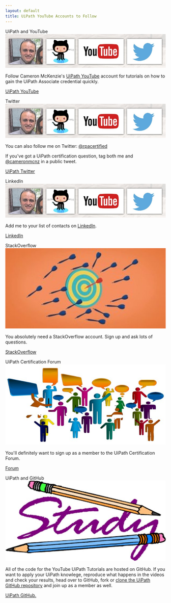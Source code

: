 ```yaml
---
layout: default
title: UiPath YouTube Accounts to Follow
---
```

<div class="row">
  <div class=" col-6 col-xs-6 col-sm-6 col-md-4 col-lg-4 col-xl-4 mb-2  d-flex align-items-stretch">
    <div class="card" >
      <div class="card-header">UiPath and YouTube <a id="youtube"></a></div>
      <img src="/assets/serge-social2.jpg" class="card-img-top" alt="uipath certification">
      <div class="card-body d-flex flex-column">
        <p class="card-text">Follow Cameron McKenzie's <a href="https://www.youtube.com/playlist?list=PL_RrEj88onS-QrvtnW0EQ3i7qJUbKTdJ8">UiPath YouTube</a> account for tutorials on how to gain the UiPath Associate credential quickly.</p>
        <p class="text-center mt-auto"><a href="https://www.youtube.com/user/potemcam" class="text-center  btn btn-outline-primary btn-sm">UiPath YouTube</a></p>
      </div>
    </div>
  </div>
  <div class=" col-6 col-xs-6 col-sm-6 col-md-4 col-lg-4 col-xl-4 mb-2  d-flex align-items-stretch">
    <div class="card" >
      <div class="card-header">Twitter <a id="twitter"></a></div>
      <img src="/assets/serge-social2.jpg" class="card-img-top" alt="uipath certification">
      <div class="card-body d-flex flex-column">
        <p class="card-text">You can also follow me on Twitter: <a href="http://www.twitter.com/rpacertified">@rpacertified</a></p>
        <p class="card-text">If you've got a UiPath certification question, tag both me and <a href="http://www.twitter.com/cameronmcnz">@cameronmcnz</a> in a public tweet.</p>
        <p class="text-center mt-auto"><a href="http://www.twitter.com/cameronmcnz" class="text-center  btn btn-outline-primary btn-sm">UiPath Twitter</a></p>

</div>
    </div>
  </div>
  <div class=" col-6 col-xs-6 col-sm-6 col-md-4 col-lg-4 col-xl-4 mb-2  d-flex align-items-stretch">
    <div class="card" >
      <div class="card-header">LinkedIn<a id="linkedin"></a></div>
      <img src="/assets/serge-social2.jpg" class="card-img-top" alt="uipath certification">
      <div class="card-body d-flex flex-column">
        <p class="card-text">Add me to your list of contacts on <a href="https://www.linkedin.com/in/sergio-salerno-6455b831/">LinkedIn</a>.</p>
        <p class="text-center mt-auto"><a href="https://www.linkedin.com/in/cameronwmckenzie/" class="text-center btn btn-outline-primary btn-sm">LinkedIn</a></p>
      </div>
    </div>
  </div>
  
  <div class=" col-6 col-xs-6 col-sm-6 col-md-4 col-lg-4 col-xl-4 mb-2  d-flex align-items-stretch">
    <div class="card" >
      <div class="card-header">StackOverflow <a id="stackoverflow"></a></div>
      <img src="/assets/practice.jpg" class="card-img-top" alt="uipath certification">
      <div class="card-body d-flex flex-column">
        <p class="card-text">You absolutely need a StackOverflow account. Sign up and ask lots of questions.</p>
        <p class="text-center mt-auto"><a href="https://stackoverflow.com/users/14185173/sergio-salerno" class="text-center btn btn-outline-primary btn-sm">StackOverflow</a></p>
      </div>
    </div>
  </div>
  
  
  <div class=" col-6 col-xs-6 col-sm-6 col-md-4 col-lg-4 col-xl-4 mb-2  d-flex align-items-stretch">
    <div class="card" >
      <div class="card-header">UiPath Certification Forum<a id="cert-forum-uipath"></a></div>
      <img src="/assets/forum.jpg" class="card-img-top" alt="uipath certification">
      <div class="card-body d-flex flex-column">
        <p class="card-text">You'll definitely want to sign up as a member to the UiPath Certification Forum.</p>
        <p class="text-center mt-auto"><a href="https://forum.uipath.com/t/uipath-certification/1144" class="text-center btn btn-outline-primary btn-sm">Forum</a></p>
      </div>
    </div>
  </div>
  
  
  <div class=" col-6 col-xs-6 col-sm-6 col-md-4 col-lg-4 col-xl-4 mb-2  d-flex align-items-stretch">
    <div class="card" >
      <div class="card-header">UiPath and GitHub <a id="github-uipath"></a></div>
      <img src="/assets/study-guide.jpg" class="card-img-top" alt="uipath certification">
      <div class="card-body d-flex flex-column">
        <p class="card-text">All of the code for the YouTube UiPath Tutorials are hosted on GitHub. If you want to apply your UiPath knowlege, reproduce what happens in the videos
        and check your results, head over to GitHub, fork or <a href="https://youtu.be/NiGU3Q-7iXw">clone the UiPath GitHub repository</a> and join up as a member as well. </p>
        <p class="text-center mt-auto"><a href="https://github.com/cameronmcnz/uipath-tutorials" class="text-center btn btn-outline-primary btn-sm">UiPath GitHub.</a></p>
      </div>
    </div>
  </div>
  

</div>
